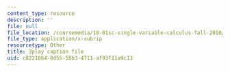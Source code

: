 ```yaml
---
content_type: resource
description: ''
file: null
file_location: /coursemedia/18-01sc-single-variable-calculus-fall-2010/c02218648d5558b34711af93f11a9c13_-MI0b4h3rS0.srt
file_type: application/x-subrip
resourcetype: Other
title: 3play caption file
uid: c0221864-8d55-58b3-4711-af93f11a9c13
---
```

